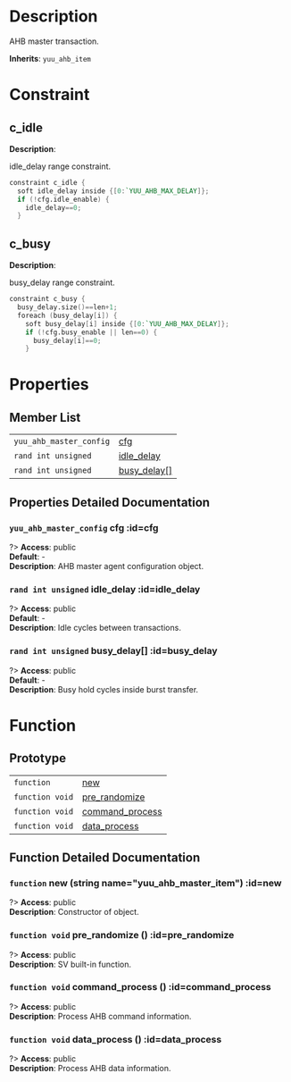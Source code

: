 # Description

AHB master transaction.  

**Inherits**: ``yuu_ahb_item``

# Constraint

## c_idle
**Description**:

idle_delay range constraint.  

```verilog
constraint c_idle {  
  soft idle_delay inside {[0:`YUU_AHB_MAX_DELAY]};  
  if (!cfg.idle_enable) {  
    idle_delay==0;  
  }  

```

## c_busy
**Description**:

busy_delay range constraint.  

```verilog
constraint c_busy {  
  busy_delay.size()==len+1;  
  foreach (busy_delay[i]) {  
    soft busy_delay[i] inside {[0:`YUU_AHB_MAX_DELAY]};  
    if (!cfg.busy_enable || len==0) {  
      busy_delay[i]==0;  
    }  

```
# Properties

## Member List

| | |
| - | - |
| `yuu_ahb_master_config` | [cfg](#cfg) |
| `rand int unsigned` | [idle_delay](#idle_delay) |
| `rand int unsigned` | [busy_delay[]](#busy_delay) |

## Properties Detailed Documentation

### `yuu_ahb_master_config` cfg :id=cfg

?> **Access**: public  
**Default**: -  
**Description**: AHB master agent configuration object.  


### `rand int unsigned` idle_delay :id=idle_delay

?> **Access**: public  
**Default**: -  
**Description**: Idle cycles between transactions.  


### `rand int unsigned` busy_delay[] :id=busy_delay

?> **Access**: public  
**Default**: -  
**Description**: Busy hold cycles inside burst transfer.  


# Function

## Prototype

| | |
| - | - |
| `function` | [new](#new) |
| `function void` | [pre_randomize](#pre_randomize) |
| `function void` | [command_process](#command_process) |
| `function void` | [data_process](#data_process) |

## Function Detailed Documentation

### `function` new (string name="yuu_ahb_master_item") :id=new

?> **Access**: public  
**Description**: Constructor of object.  


### `function void` pre_randomize () :id=pre_randomize

?> **Access**: public  
**Description**: SV built-in function.  


### `function void` command_process () :id=command_process

?> **Access**: public  
**Description**: Process AHB command information.  


### `function void` data_process () :id=data_process

?> **Access**: public  
**Description**: Process AHB data information.  


